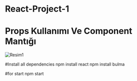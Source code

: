 # React-Project-1

# Props Kullanımı Ve Component Mantığı
![Resim1](https://user-images.githubusercontent.com/60547236/212499897-5f1e649f-1a12-47a9-baf6-13b36e5e473b.png)

#Install all dependencies
npm install react
npm install bulma

#for start
npm start

